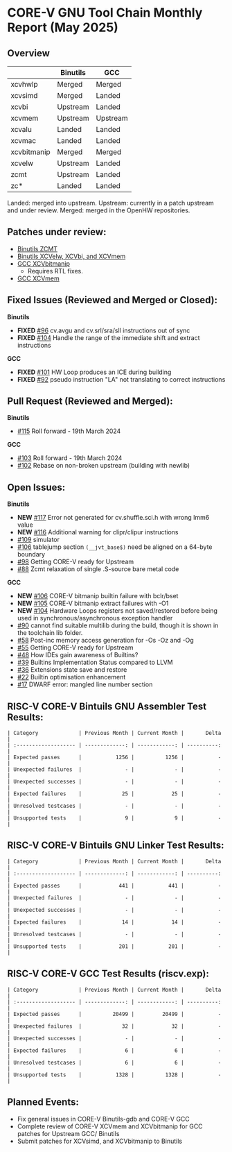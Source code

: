 # CORE-V GNU Tool Chain Monthly Report (May 2025)

## Overview

|             | Binutils    | GCC          |
|-------------|-------------|--------------|
| xcvhwlp     | Merged      | Merged       |
| xcvsimd     | Merged      | Landed       |
| xcvbi       | Upstream    | Landed       |
| xcvmem      | Upstream    | Upstream     |
| xcvalu      | Landed      | Landed       |
| xcvmac      | Landed      | Landed       |
| xcvbitmanip | Merged      | Merged       |
| xcvelw      | Upstream    | Landed       |
| zcmt        | Upstream    | Landed       |
| zc*         | Landed      | Landed       |

Landed: merged into upstream.
Upstream: currently in a patch upstream and under review.
Merged: merged in the OpenHW repositories.

## Patches under review:

  * [Binutils ZCMT](https://sourceware.org/pipermail/binutils/2023-November/130849.html)
  * [Binutils XCVelw, XCVbi, and XCVmem](https://sourceware.org/pipermail/binutils/2023-December/131104.html)
  * [GCC XCVbitmanip](https://gcc.gnu.org/pipermail/gcc-patches/2023-November/635795.html)
    * Requires RTL fixes.
  * [GCC XCVmem](https://gcc.gnu.org/pipermail/gcc-patches/2023-November/635817.html)

## Fixed Issues (Reviewed and Merged or Closed):

**Binutils**
  * **FIXED** [#96](https://github.com/openhwgroup/corev-binutils-gdb/issues/96) cv.avgu and cv.srl/sra/sll instructions out of sync
  * **FIXED** [#104](https://github.com/openhwgroup/corev-binutils-gdb/issues/104) Handle the range of the immediate shift and extract instructions

**GCC**
  * **FIXED** [#101](https://github.com/openhwgroup/corev-gcc/issues/101) HW Loop produces an ICE during building
  * **FIXED** [#92](https://github.com/openhwgroup/corev-gcc/issues/92) pseudo instruction "LA" not translating to correct instructions

## Pull Request (Reviewed and Merged):

**Binutils**
  * [#115](https://github.com/openhwgroup/corev-binutils-gdb/pull/115) Roll forward - 19th March 2024

**GCC**
  * [#103](https://github.com/openhwgroup/corev-gcc/pull/103) Roll forward - 19th March 2024
  * [#102](https://github.com/openhwgroup/corev-gcc/pull/102) Rebase on non-broken upstream (building with newlib)

## Open Issues:

**Binutils**
  * **NEW** [#117](https://github.com/openhwgroup/corev-binutils-gdb/issues/117) Error not generated for cv.shuffle.sci.h with wrong Imm6 value
  * **NEW** [#116](https://github.com/openhwgroup/corev-binutils-gdb/issues/116) Additional warning for clipr/clipur instructions
  * [#109](https://github.com/openhwgroup/corev-binutils-gdb/issues/109) simulator
  * [#106](https://github.com/openhwgroup/corev-binutils-gdb/issues/106) tablejump section `(__jvt_base$)` need be aligned on a 64-byte boundary
  * [#98](https://github.com/openhwgroup/corev-binutils-gdb/issues/98) Getting CORE-V ready for Upstream
  * [#88](https://github.com/openhwgroup/corev-binutils-gdb/issues/88) Zcmt relaxation of single .S-source bare metal code

**GCC**
  * **NEW** [#106](https://github.com/openhwgroup/corev-gcc/issues/106) CORE-V bitmanip builtin failure with bclr/bset
  * **NEW** [#105](https://github.com/openhwgroup/corev-gcc/issues/105) CORE-V bitmanip extract failures with -O1
  * **NEW** [#104](https://github.com/openhwgroup/corev-gcc/issues/104) Hardware Loops registers not saved/restored before being used in synchronous/asynchronous exception handler
  * [#90](https://github.com/openhwgroup/corev-gcc/issues/90) cannot find suitable multilib during the build, though it is shown in the toolchain lib folder.
  * [#58](https://github.com/openhwgroup/corev-gcc/issues/58) Post-inc memory access generation for -Os -Oz and -Og
  * [#55](https://github.com/openhwgroup/corev-gcc/issues/55) Getting CORE-V ready for Upstream
  * [#48](https://github.com/openhwgroup/corev-gcc/issues/48) How IDEs gain awareness of Builtins?
  * [#39](https://github.com/openhwgroup/corev-gcc/issues/39) Builtins Implementation Status compared to LLVM
  * [#36](https://github.com/openhwgroup/corev-gcc/issues/36) Extensions state save and restore
  * [#22](https://github.com/openhwgroup/corev-gcc/issues/22) Builtin optimisation enhancement
  * [#17](https://github.com/openhwgroup/corev-gcc/issues/17) DWARF error: mangled line number section

## RISC-V CORE-V Bintuils GNU Assembler Test Results:
```
| Category             | Previous Month | Current Month |       Delta |
| :------------------- | -------------: | ------------: | ----------: |
| Expected passes      |           1256 |          1256 |           - |
| Unexpected failures  |              - |             - |           - |
| Unexpected successes |              - |             - |           - |
| Expected failures    |             25 |            25 |           - |
| Unresolved testcases |              - |             - |           - |
| Unsupported tests    |              9 |             9 |           - |
```

## RISC-V CORE-V Bintuils GNU Linker Test Results:
```
| Category             | Previous Month | Current Month |       Delta |
| :------------------- | -------------: | ------------: | ----------: |
| Expected passes      |            441 |           441 |           - |
| Unexpected failures  |              - |             - |           - |
| Unexpected successes |              - |             - |           - |
| Expected failures    |             14 |            14 |           - |
| Unresolved testcases |              - |             - |           - |
| Unsupported tests    |            201 |           201 |           - |
```

## RISC-V CORE-V GCC Test Results (riscv.exp):
```
| Category             | Previous Month | Current Month |       Delta |
| :------------------- | -------------: | ------------: | ----------: |
| Expected passes      |          20499 |         20499 |           - |
| Unexpected failures  |             32 |            32 |           - |
| Unexpected successes |              - |             - |           - |
| Expected failures    |              6 |             6 |           - |
| Unresolved testcases |              6 |             6 |           - |
| Unsupported tests    |           1328 |          1328 |           - |
```

## Planned Events:
  * Fix general issues in CORE-V Binutils-gdb and CORE-V GCC
  * Complete review of CORE-V XCVmem and XCVbitmanip for GCC
    patches for Upstream GCC/ Binutils
  * Submit patches for XCVsimd, and XCVbitmanip to Binutils
